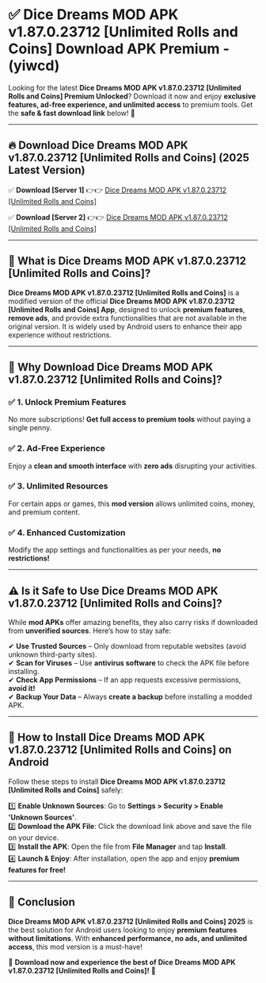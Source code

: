 
# ✅ Dice Dreams MOD APK v1.87.0.23712 [Unlimited Rolls and Coins] Download APK Premium -  (yiwcd) 

Looking for the latest **Dice Dreams MOD APK v1.87.0.23712 [Unlimited Rolls and Coins] Premium Unlocked**? Download it now and enjoy **exclusive features, ad-free experience, and unlimited access** to premium tools. Get the **safe & fast download link** below! 🚀

---

## 🔥 Download Dice Dreams MOD APK v1.87.0.23712 [Unlimited Rolls and Coins] (2025 Latest Version)

✅ **Download [Server 1]** 👉👉 [Dice Dreams MOD APK v1.87.0.23712 [Unlimited Rolls and Coins] ](https://apkcomod.com?title=Dice_Dreams_MOD_APK_v1.87.0.23712_[Unlimited_Rolls_and_Coins])  

✅ **Download [Server 2]** 👉👉 [Dice Dreams MOD APK v1.87.0.23712 [Unlimited Rolls and Coins] ](https://apkcomod.com?title=Dice_Dreams_MOD_APK_v1.87.0.23712_[Unlimited_Rolls_and_Coins])  


---

## 📌 What is Dice Dreams MOD APK v1.87.0.23712 [Unlimited Rolls and Coins]?

**Dice Dreams MOD APK v1.87.0.23712 [Unlimited Rolls and Coins]** is a modified version of the official **Dice Dreams MOD APK v1.87.0.23712 [Unlimited Rolls and Coins] App**, designed to unlock **premium features**, **remove ads**, and provide extra functionalities that are not available in the original version. It is widely used by Android users to enhance their app experience without restrictions.

---

## 🌟 Why Download Dice Dreams MOD APK v1.87.0.23712 [Unlimited Rolls and Coins]?

### ✅ 1. Unlock Premium Features
No more subscriptions! **Get full access to premium tools** without paying a single penny.

### ✅ 2. Ad-Free Experience
Enjoy a **clean and smooth interface** with **zero ads** disrupting your activities.

### ✅ 3. Unlimited Resources
For certain apps or games, this **mod version** allows unlimited coins, money, and premium content.

### ✅ 4. Enhanced Customization
Modify the app settings and functionalities as per your needs, **no restrictions!**

---

## ⚠️ Is it Safe to Use Dice Dreams MOD APK v1.87.0.23712 [Unlimited Rolls and Coins]?

While **mod APKs** offer amazing benefits, they also carry risks if downloaded from **unverified sources**. Here’s how to stay safe:

✔ **Use Trusted Sources** – Only download from reputable websites (avoid unknown third-party sites).  
✔ **Scan for Viruses** – Use **antivirus software** to check the APK file before installing.  
✔ **Check App Permissions** – If an app requests excessive permissions, **avoid it!**  
✔ **Backup Your Data** – Always **create a backup** before installing a modded APK.

---

## 📲 How to Install Dice Dreams MOD APK v1.87.0.23712 [Unlimited Rolls and Coins] on Android

Follow these steps to install **Dice Dreams MOD APK v1.87.0.23712 [Unlimited Rolls and Coins]** safely:

1️⃣ **Enable Unknown Sources**: Go to **Settings > Security > Enable 'Unknown Sources'**.  
2️⃣ **Download the APK File**: Click the download link above and save the file on your device.  
3️⃣ **Install the APK**: Open the file from **File Manager** and tap **Install**.  
4️⃣ **Launch & Enjoy**: After installation, open the app and enjoy **premium features for free!**

---

## 🚀 Conclusion

**Dice Dreams MOD APK v1.87.0.23712 [Unlimited Rolls and Coins] 2025** is the best solution for Android users looking to enjoy **premium features without limitations**. With **enhanced performance, no ads, and unlimited access**, this mod version is a must-have!

🔻 **Download now and experience the best of Dice Dreams MOD APK v1.87.0.23712 [Unlimited Rolls and Coins]!** 🔻

